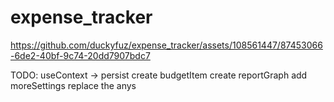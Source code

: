 # expense_tracker

https://github.com/duckyfuz/expense_tracker/assets/108561447/87453066-6de2-40bf-9c74-20dd7907bdc7

TODO:
useContext -> persist
create budgetItem
create reportGraph
add moreSettings
replace the anys